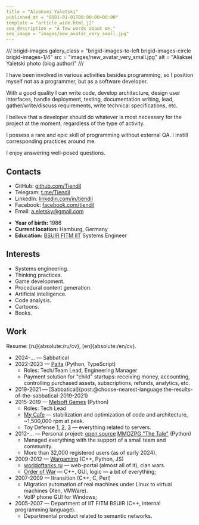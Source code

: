 ```yaml
---
title = "Aliaksei Yaletski"
published_at = "0001-01-01T00:00:00+00:00"
template = "article_wide.html.j2"
seo_description = "A few words about me."
seo_image = "images/new_avatar_very_small.jpg"
---
```


<div class="brigid-article-columns" markdown="1">
<div class="brigid-article-column" markdown="1">

/// brigid-images
galery_class = "brigid-images-to-left brigid-images-circle brigid-images-1/4"
src = "images/new_avatar_very_small.jpg"
alt = "Aliaksei Yaletski photo (blog author)"
///

I have been involved in various activities besides programming, so I position myself not as a programmer, but as a software developer.

With a good quality I can write code, develop architecture, design user interfaces, handle deployment, testing, documentation writing, lead, gather/write/discuss requirements, write technical specifications, etc.

I believe that a developer should do whatever is most necessary for the project at the moment, regardless of the type of activity.

I possess a rare and epic skill of programming without external QA. I instill corresponding practices around me.

I enjoy answering well-posed questions.

## Contacts

- GitHub: [github.com/Tiendil](https://github.com/Tiendil)
- Telegram: [t.me/Tiendil](https://t.me/Tiendil)
- LinkedIn: [linkedin.com/in/tiendil](https://linkedin.com/in/tiendil)
- Facebook: [facebook.com/tiendil](https://www.facebook.com/tiendil)
- Email: a.eletsky@gmail.com

</div>

<div class="brigid-article-column" markdown="1">

- **Year of birth:** 1986
- **Current location:** Hamburg, Germany
- **Education:** [BSUIR FITM IIT](http://www.bsuir.by/online/showpage.jsp?PageID=85166&resID=100229&lang=ru&menuItemID=102732) Systems Engineer

## Interests

- Systems engineering.
- Thinking practices.
- Game development.
- Procedural content generation.
- Artificial intelligence.
- Code analysis.
- Cartoons.
- Books.

## Work

Resume: [ru]{absolute:/ru/cv}, [en]{absolute:/en/cv}.

- 2024-… — Sabbatical
- 2022-2023 — [Palta](https://palta.com/) (Python, TypeScript)
    - Roles: Tech/Team Lead, Engineering Manager
    - Payment solution for "child" startups: receiving money, accounting, controlling purchased assets, subscriptions, refunds, analytics, etc.
- 2019-2021 — [Sabbatical]{post:@choose-nearest-language:the-results-of-the-sabbatical-2019-2021}
- 2015-2019 — [Melsoft Games](http://www.melesta-games.com/) (Python)
    - Roles: Tech Lead
    - [My Cafe](https://play.google.com/store/apps/details?id=com.melesta.coffeeshop) — stabilization and optimization of code and architecture, ~1,500,000 rpm at peak.
    - Toy Defense [1](https://play.google.com/store/apps/details?id=com.melesta.toydefense&hl=en), [2](https://play.google.com/store/apps/details?id=com.melesta.toydefense2), [3](https://play.google.com/store/apps/details?id=com.melesta.toydefense3) — everything related to servers.
- 2012-… — Personal project: [open source](https://github.com/the-tale/the-tale) [MMOZPG "The Tale"](http://the-tale.org/) (Python)
    - Managed everything with the support of a small team and community.
    - More than 32,000 registered users (as of early 2024).
- 2009-2012 — [Wargaming](https://eu.wargaming.net/en) (C++, Python, JS)
    - [worldoftanks.ru](http://worldoftanks.ru/) — web-portal (almost all of it), clan wars.
    - [Order of War](http://ru.wikipedia.org/wiki/Order_of_War) — C++, GUI, logic — a bit of everything;
- 2007-2009 — Itransition (C++, C, Perl)
    - Migration automation of real machines under Linux to virtual machines (Xen, VMWare).
    - VoIP phone GUI for Windows;
- 2005-2007 — Department of IIT FITM BSUIR (C++, internal programming language).
    - Departmental product related to semantic networks.

</div>

</div>
